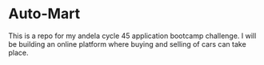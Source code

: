 # Auto-Mart
This is a repo for my andela cycle 45 application bootcamp challenge. I will be building an online platform where buying and selling of cars can take place.
